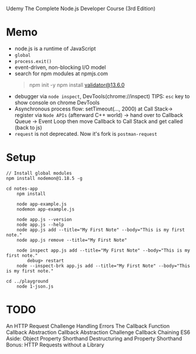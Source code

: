Udemy
The Complete Node.js Developer Course (3rd Edition)

# Memo

- node.js is a runtime of JavaScript
- `global`
- `process.exit()`
- event-driven, non-blocking I/O model
- search for npm modules at npmjs.com
	> npm init -y
	> npm install validator@13.6.0
- debugger via `node inspect`, DevTools(chrome://inspect)
	TIPS: `esc` key to show console on chrome DevTools
- Asynchronous process flow: setTimeout(..., 2000) at Call Stack-> register via `Node APIs` (afterward C++ world) -> hand over to Callback Queue -> Event Loop then move Callback to Call Stack and get called (back to js)
- `request` is not deprecated. Now it's fork is `postman-request`


# Setup
```
// Install global modules
npm install nodemon@1.18.5 -g

cd notes-app
	npm install

	node app-example.js
	nodemon app-example.js

	node app.js --version
	node app.js --help
	node app.js add --title="My First Note" --body="This is my first note."
	node app.js remove --title="My First Note"

	node inspect app.js add --title="My First Note" --body="This is my first note."
		debug> restart
	node --inspect-brk app.js add --title="My First Note" --body="This is my first note."

cd ../playground
	node 1-json.js
```

# TODO
An HTTP Request Challenge
Handling Errors
The Callback Function
Callback Abstraction
Callback Abstraction Challenge
Callback Chaining
ES6 Aside: Object Property Shorthand
Destructuring and Property Shorthand
Bonus: HTTP Requests without a Library
